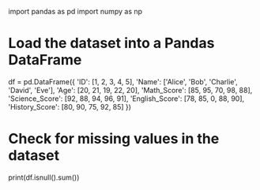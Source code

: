 import pandas as pd
import numpy as np

# Load the dataset into a Pandas DataFrame
df = pd.DataFrame({
    'ID': [1, 2, 3, 4, 5],
    'Name': ['Alice', 'Bob', 'Charlie', 'David', 'Eve'],
    'Age': [20, 21, 19, 22, 20],
    'Math_Score': [85, 95, 70, 98, 88],
    'Science_Score': [92, 88, 94, 96, 91],
    'English_Score': [78, 85, 0, 88, 90],
    'History_Score': [80, 90, 75, 92, 85]
})

# Check for missing values in the dataset
print(df.isnull().sum())
